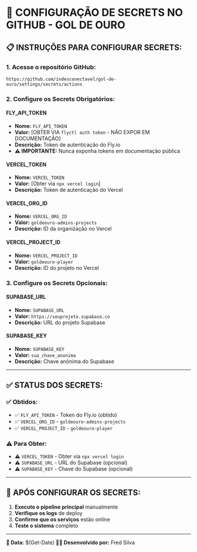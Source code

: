 # 🔐 CONFIGURAÇÃO DE SECRETS NO GITHUB - GOL DE OURO

## 📋 **INSTRUÇÕES PARA CONFIGURAR SECRETS:**

### **1. Acesse o repositório GitHub:**
```
https://github.com/indesconectavel/gol-de-ouro/settings/secrets/actions
```

### **2. Configure os Secrets Obrigatórios:**

#### **FLY_API_TOKEN**
- **Nome:** `FLY_API_TOKEN`
- **Valor:** [OBTER VIA `flyctl auth token` - NÃO EXPOR EM DOCUMENTAÇÃO]
- **Descrição:** Token de autenticação do Fly.io
- **⚠️ IMPORTANTE:** Nunca exponha tokens em documentação pública

#### **VERCEL_TOKEN**
- **Nome:** `VERCEL_TOKEN`
- **Valor:** [Obter via `npx vercel login`]
- **Descrição:** Token de autenticação do Vercel

#### **VERCEL_ORG_ID**
- **Nome:** `VERCEL_ORG_ID`
- **Valor:** `goldeouro-admins-projects`
- **Descrição:** ID da organização no Vercel

#### **VERCEL_PROJECT_ID**
- **Nome:** `VERCEL_PROJECT_ID`
- **Valor:** `goldeouro-player`
- **Descrição:** ID do projeto no Vercel

### **3. Configure os Secrets Opcionais:**

#### **SUPABASE_URL**
- **Nome:** `SUPABASE_URL`
- **Valor:** `https://seuprojeto.supabase.co`
- **Descrição:** URL do projeto Supabase

#### **SUPABASE_KEY**
- **Nome:** `SUPABASE_KEY`
- **Valor:** `sua_chave_anonima`
- **Descrição:** Chave anônima do Supabase

---

## ✅ **STATUS DOS SECRETS:**

### **✅ Obtidos:**
- ✅ `FLY_API_TOKEN` - Token do Fly.io (obtido)
- ✅ `VERCEL_ORG_ID` - `goldeouro-admins-projects`
- ✅ `VERCEL_PROJECT_ID` - `goldeouro-player`

### **⚠️ Para Obter:**
- ⚠️ `VERCEL_TOKEN` - Obter via `npx vercel login`
- ⚠️ `SUPABASE_URL` - URL do Supabase (opcional)
- ⚠️ `SUPABASE_KEY` - Chave do Supabase (opcional)

---

## 🎯 **APÓS CONFIGURAR OS SECRETS:**

1. **Execute o pipeline principal** manualmente
2. **Verifique os logs** de deploy
3. **Confirme que os serviços** estão online
4. **Teste o sistema** completo

---

**📅 Data:** $(Get-Date)
**👨‍💻 Desenvolvido por:** Fred Silva
